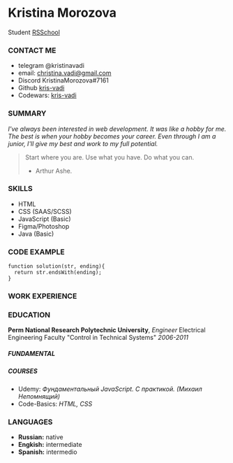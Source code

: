# Kristina Morozova
Student [RSSchool](https://rs.school/)

### CONTACT ME
- telegram @kristinavadi
- email:  <christina.vadi@gmail.com>
- Discord KristinaMorozova#7161
- Github [kris-vadi](https://github.com/kris-vadi)
- Codewars: [kris-vadi](https://www.codewars.com/users/kris-vadi)

### SUMMARY
*I've always been interested in web development.*
*It was like a hobby for me. The best is when your hobby becomes your career.*
*Even through I am a junior, I'll give my best and work to my full potential.*

> Start where you are. Use what you have. Do what you can.
>
> - Arthur Ashe.

### SKILLS
- HTML
- CSS (SAAS/SCSS)
- JavaScript (Basic)
- Figma/Photoshop
- Java (Basic)  

### CODE EXAMPLE

```
function solution(str, ending){
  return str.endsWith(ending);
}
```

### WORK EXPERIENCE


### EDUCATION
**Perm National Research Polytechnic University**, *Engineer*
Electrical Engineering Faculty "Control in Technical Systems" *2006-2011*

##### FUNDAMENTAL


##### COURSES
- Udemy: *Фундаментальный JavaScript. C практикой. (Михаил Непомнящий)*
- Code-Basics: *HTML, CSS*
  

### LANGUAGES
- **Russian:** native
- **Engkish:** intermediate
- **Spanish:** intermedio
